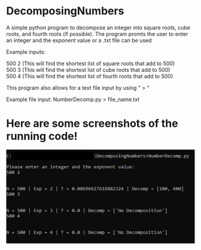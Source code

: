 # DecomposingNumbers
A simple python program to decompose an integer into square roots, cube roots, and fourth roots (if possible).
The program promts the user to enter an integer and the exponent value or a .txt file can be used

Example inputs: 

500 2 (This will find the shortest list of square roots that add to 500)  
500 3 (This will find the shortest list of cube roots that add to 500)  
500 4 (This will find the shortest list of fourth roots that add to 500)  

This program also allows for a text file input by using " > "

Example file input: NumberDecomp.py > file_name.txt

# Here are some screenshots of the running code!

![](DecompTest.png)
